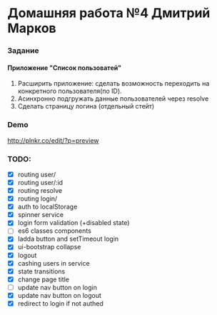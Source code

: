# Домашняя работа №4 Дмитрий Марков

### Задание

#### Приложение "Список пользоватей"

1. Расширить приложение: сделать возможность переходить на конкретного пользователя(по ID).
2. Асинхронно подгружать данные пользователей через resolve
3. Сделать страницу логина (отдельный стейт)

### Demo
http://plnkr.co/edit/?p=preview

### TODO:
- [x] routing user/
- [x] routing user/:id
- [x] routing resolve
- [x] routing login/
- [x] auth to localStorage
- [x] spinner service
- [x] login form validation (+disabled state)
- [ ] es6 classes components
- [x] ladda button and setTimeout login
- [x] ui-bootstrap collapse
- [x] logout
- [x] cashing users in service
- [x] state transitions
- [x] change page title
- [ ] update nav button on login
- [x] update nav button on logout
- [x] redirect to login if not authed
